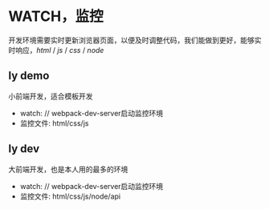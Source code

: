 # WATCH，监控
开发环境需要实时更新浏览器页面，以便及时调整代码，我们能做到更好，能够实时响应，_html_ / _js_ / _css_ / _node_

## ly demo
小前端开发，适合模板开发  
- watch:   // webpack-dev-server启动监控环境
- 监控文件: html/css/js


## ly dev
大前端开发，也是本人用的最多的环境
- watch:  // webpack-dev-server启动监控环境
- 监控文件: html/css/js/node/api

